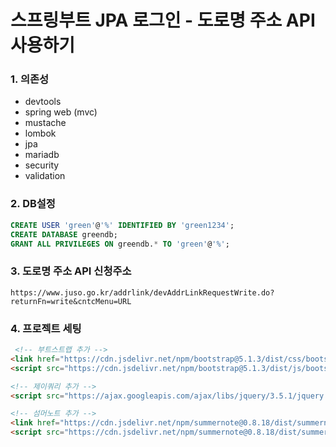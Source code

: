 # 스프링부트 JPA 로그인 - 도로명 주소 API사용하기

### 1. 의존성
- devtools
- spring web (mvc)
- mustache
- lombok
- jpa
- mariadb
- security
- validation

### 2. DB설정
```sql
CREATE USER 'green'@'%' IDENTIFIED BY 'green1234';
CREATE DATABASE greendb;
GRANT ALL PRIVILEGES ON greendb.* TO 'green'@'%';
```

### 3. 도로명 주소 API 신청주소
```
https://www.juso.go.kr/addrlink/devAddrLinkRequestWrite.do?returnFn=write&cntcMenu=URL
```
### 4. 프로젝트 세팅
```html
 <!-- 부트스트랩 추가 -->
<link href="https://cdn.jsdelivr.net/npm/bootstrap@5.1.3/dist/css/bootstrap.min.css" rel="stylesheet">
<script src="https://cdn.jsdelivr.net/npm/bootstrap@5.1.3/dist/js/bootstrap.bundle.min.js"></script>

<!-- 제이쿼리 추가 -->
<script src="https://ajax.googleapis.com/ajax/libs/jquery/3.5.1/jquery.min.js"></script>

<!-- 섬머노트 추가 -->
<link href="https://cdn.jsdelivr.net/npm/summernote@0.8.18/dist/summernote-lite.min.css" rel="stylesheet">
<script src="https://cdn.jsdelivr.net/npm/summernote@0.8.18/dist/summernote-lite.min.js"></script>
```